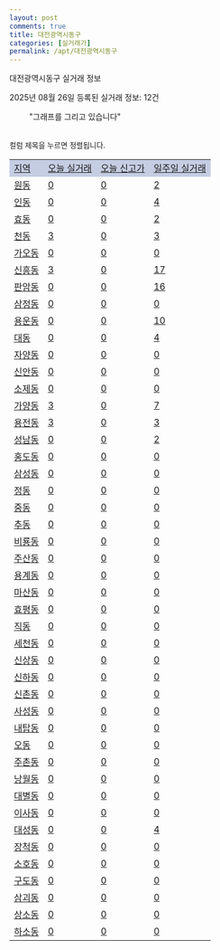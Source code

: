 ```yaml
---
layout: post
comments: true
title: 대전광역시동구
categories: [실거래가]
permalink: /apt/대전광역시동구
---
```


대전광역시동구 실거래 정보

2025년 08월 26일 등록된 실거래 정보: 12건

<!--<script async src="https://pagead2.googlesyndication.com/pagead/js/adsbygoogle.js?client=ca-pub-3485438051770037"
 crossorigin="anonymous"></script>-->

<script type="text/javascript">
  google.charts.load('current', {'packages':['corechart']});
  google.charts.setOnLoadCallback(drawChart);

  function drawChart() {
    var data = google.visualization.arrayToDataTable([['거래일', '매매', '전월세', '전매'], ['21-01', 6, 4, 0], ['21-02', 0, 1, 0], ['21-03', 0, 2, 0], ['21-04', 0, 1, 0], ['21-05', 0, 2, 0], ['21-06', 0, 8, 0], ['21-07', 27, 35, 3], ['21-08', 178, 109, 5], ['21-09', 168, 110, 8], ['21-10', 169, 148, 9], ['21-11', 101, 144, 109], ['21-12', 86, 157, 14], ['22-01', 79, 160, 15], ['22-02', 81, 160, 14], ['22-03', 116, 163, 16], ['22-04', 122, 208, 9], ['22-05', 114, 217, 11], ['22-06', 95, 186, 23], ['22-07', 72, 142, 27], ['22-08', 8, 32, 0], ['23-07', 1, 2, 0], ['23-08', 3, 0, 0], ['23-09', 2, 2, 0], ['23-10', 14, 29, 2], ['23-11', 88, 136, 13], ['23-12', 114, 176, 21], ['24-01', 1, 9, 0], ['24-02', 1, 2, 0], ['24-03', 0, 2, 0], ['24-04', 0, 2, 0], ['24-05', 2, 4, 0], ['24-06', 2, 0, 0], ['24-07', 3, 7, 0], ['24-08', 82, 116, 20], ['24-09', 116, 176, 38], ['24-10', 174, 66, 186], ['24-11', 90, 0, 90], ['24-12', 121, 121, 121], ['25-01', 105, 105, 105], ['25-02', 167, 167, 167], ['25-03', 210, 210, 210], ['25-04', 165, 165, 165], ['25-05', 195, 195, 195], ['25-06', 176, 176, 176], ['25-07', 153, 153, 153], ['25-08', 68, 68, 68]]);

    var options = {
      title: '최근 1년간 유형별 거래량 추이',
      legend: { position: 'bottom' }
    };

    setTimeout(function() {
        var chart = new google.visualization.LineChart(document.getElementById('columnchart_material'));
        chart.draw(data, (options));
        document.getElementById('loading').style.display = 'none';
        var dayLabel = (new Date()).getDay();
        if (dayLabel < 2) {
            sorttable.innerSortFunction.apply(document.getElementById('week'), []);
            sorttable.innerSortFunction.apply(document.getElementById('week'), []);        
        }
        else {
            sorttable.innerSortFunction.apply(document.getElementById('today'), []);
            sorttable.innerSortFunction.apply(document.getElementById('today'), []);
        }
    }, 200);

  }
</script>

<div id="loading" style="z-index:20; display: block; margin-left: 35px">"그래프를 그리고 있습니다"</div>
<div id="columnchart_material" style="width: 95%; margin-left: -35px; display: block"></div>
<!--<div style="width: 95%; margin-left: -35px; display: block">
      <script async src="https://pagead2.googlesyndication.com/pagead/js/adsbygoogle.js?client=ca-pub-3485438051770037"
          crossorigin="anonymous"></script>
      <ins class="adsbygoogle"
          style="display:block"
          data-ad-format="fluid"
          data-ad-layout-key="-fb+5w+4e-db+86"
          data-ad-client="ca-pub-3485438051770037"
          data-ad-slot="1827090281"></ins>
      <script>
          (adsbygoogle = window.adsbygoogle || []).push({});
      </script>
</div>-->
<br>

<font size='small' style='font-size: small;'>컬럼 제목을 누르면 정렬됩니다.</font>
<table class="sortable">
  <tr style='background-color: rgba(114, 132, 186,0.4);'>
    <td id="region"><a href="#">지역</a></td>
    <td id="today"><a href="#">오늘 실거래</a></td>
    <td id="today_new"><a href="#">오늘 신고가</a></td>
    <td id="week"><a href="#">일주일 실거래</a></td>
  </tr>

  
  <tr class="item">
    <td><a href="대전광역시동구원동">원동</a></td>
    <td><a href="대전광역시동구원동">0</a></td>
    <td><a href="대전광역시동구원동">0</a></td>
    <td><a href="대전광역시동구원동">2</a></td>
  </tr>
    

  <tr class="item">
    <td><a href="대전광역시동구인동">인동</a></td>
    <td><a href="대전광역시동구인동">0</a></td>
    <td><a href="대전광역시동구인동">0</a></td>
    <td><a href="대전광역시동구인동">4</a></td>
  </tr>
    

  <tr class="item">
    <td><a href="대전광역시동구효동">효동</a></td>
    <td><a href="대전광역시동구효동">0</a></td>
    <td><a href="대전광역시동구효동">0</a></td>
    <td><a href="대전광역시동구효동">2</a></td>
  </tr>
    

  <tr class="item">
    <td><a href="대전광역시동구천동">천동</a></td>
    <td><a href="대전광역시동구천동">3</a></td>
    <td><a href="대전광역시동구천동">0</a></td>
    <td><a href="대전광역시동구천동">3</a></td>
  </tr>
    

  <tr class="item">
    <td><a href="대전광역시동구가오동">가오동</a></td>
    <td><a href="대전광역시동구가오동">0</a></td>
    <td><a href="대전광역시동구가오동">0</a></td>
    <td><a href="대전광역시동구가오동">0</a></td>
  </tr>
    

  <tr class="item">
    <td><a href="대전광역시동구신흥동">신흥동</a></td>
    <td><a href="대전광역시동구신흥동">3</a></td>
    <td><a href="대전광역시동구신흥동">0</a></td>
    <td><a href="대전광역시동구신흥동">17</a></td>
  </tr>
    

  <tr class="item">
    <td><a href="대전광역시동구판암동">판암동</a></td>
    <td><a href="대전광역시동구판암동">0</a></td>
    <td><a href="대전광역시동구판암동">0</a></td>
    <td><a href="대전광역시동구판암동">16</a></td>
  </tr>
    

  <tr class="item">
    <td><a href="대전광역시동구삼정동">삼정동</a></td>
    <td><a href="대전광역시동구삼정동">0</a></td>
    <td><a href="대전광역시동구삼정동">0</a></td>
    <td><a href="대전광역시동구삼정동">0</a></td>
  </tr>
    

  <tr class="item">
    <td><a href="대전광역시동구용운동">용운동</a></td>
    <td><a href="대전광역시동구용운동">0</a></td>
    <td><a href="대전광역시동구용운동">0</a></td>
    <td><a href="대전광역시동구용운동">10</a></td>
  </tr>
    

  <tr class="item">
    <td><a href="대전광역시동구대동">대동</a></td>
    <td><a href="대전광역시동구대동">0</a></td>
    <td><a href="대전광역시동구대동">0</a></td>
    <td><a href="대전광역시동구대동">4</a></td>
  </tr>
    

  <tr class="item">
    <td><a href="대전광역시동구자양동">자양동</a></td>
    <td><a href="대전광역시동구자양동">0</a></td>
    <td><a href="대전광역시동구자양동">0</a></td>
    <td><a href="대전광역시동구자양동">0</a></td>
  </tr>
    

  <tr class="item">
    <td><a href="대전광역시동구신안동">신안동</a></td>
    <td><a href="대전광역시동구신안동">0</a></td>
    <td><a href="대전광역시동구신안동">0</a></td>
    <td><a href="대전광역시동구신안동">0</a></td>
  </tr>
    

  <tr class="item">
    <td><a href="대전광역시동구소제동">소제동</a></td>
    <td><a href="대전광역시동구소제동">0</a></td>
    <td><a href="대전광역시동구소제동">0</a></td>
    <td><a href="대전광역시동구소제동">0</a></td>
  </tr>
    

  <tr class="item">
    <td><a href="대전광역시동구가양동">가양동</a></td>
    <td><a href="대전광역시동구가양동">3</a></td>
    <td><a href="대전광역시동구가양동">0</a></td>
    <td><a href="대전광역시동구가양동">7</a></td>
  </tr>
    

  <tr class="item">
    <td><a href="대전광역시동구용전동">용전동</a></td>
    <td><a href="대전광역시동구용전동">3</a></td>
    <td><a href="대전광역시동구용전동">0</a></td>
    <td><a href="대전광역시동구용전동">3</a></td>
  </tr>
    

  <tr class="item">
    <td><a href="대전광역시동구성남동">성남동</a></td>
    <td><a href="대전광역시동구성남동">0</a></td>
    <td><a href="대전광역시동구성남동">0</a></td>
    <td><a href="대전광역시동구성남동">2</a></td>
  </tr>
    

  <tr class="item">
    <td><a href="대전광역시동구홍도동">홍도동</a></td>
    <td><a href="대전광역시동구홍도동">0</a></td>
    <td><a href="대전광역시동구홍도동">0</a></td>
    <td><a href="대전광역시동구홍도동">0</a></td>
  </tr>
    

  <tr class="item">
    <td><a href="대전광역시동구삼성동">삼성동</a></td>
    <td><a href="대전광역시동구삼성동">0</a></td>
    <td><a href="대전광역시동구삼성동">0</a></td>
    <td><a href="대전광역시동구삼성동">0</a></td>
  </tr>
    

  <tr class="item">
    <td><a href="대전광역시동구정동">정동</a></td>
    <td><a href="대전광역시동구정동">0</a></td>
    <td><a href="대전광역시동구정동">0</a></td>
    <td><a href="대전광역시동구정동">0</a></td>
  </tr>
    

  <tr class="item">
    <td><a href="대전광역시동구중동">중동</a></td>
    <td><a href="대전광역시동구중동">0</a></td>
    <td><a href="대전광역시동구중동">0</a></td>
    <td><a href="대전광역시동구중동">0</a></td>
  </tr>
    

  <tr class="item">
    <td><a href="대전광역시동구추동">추동</a></td>
    <td><a href="대전광역시동구추동">0</a></td>
    <td><a href="대전광역시동구추동">0</a></td>
    <td><a href="대전광역시동구추동">0</a></td>
  </tr>
    

  <tr class="item">
    <td><a href="대전광역시동구비룡동">비룡동</a></td>
    <td><a href="대전광역시동구비룡동">0</a></td>
    <td><a href="대전광역시동구비룡동">0</a></td>
    <td><a href="대전광역시동구비룡동">0</a></td>
  </tr>
    

  <tr class="item">
    <td><a href="대전광역시동구주산동">주산동</a></td>
    <td><a href="대전광역시동구주산동">0</a></td>
    <td><a href="대전광역시동구주산동">0</a></td>
    <td><a href="대전광역시동구주산동">0</a></td>
  </tr>
    

  <tr class="item">
    <td><a href="대전광역시동구용계동">용계동</a></td>
    <td><a href="대전광역시동구용계동">0</a></td>
    <td><a href="대전광역시동구용계동">0</a></td>
    <td><a href="대전광역시동구용계동">0</a></td>
  </tr>
    

  <tr class="item">
    <td><a href="대전광역시동구마산동">마산동</a></td>
    <td><a href="대전광역시동구마산동">0</a></td>
    <td><a href="대전광역시동구마산동">0</a></td>
    <td><a href="대전광역시동구마산동">0</a></td>
  </tr>
    

  <tr class="item">
    <td><a href="대전광역시동구효평동">효평동</a></td>
    <td><a href="대전광역시동구효평동">0</a></td>
    <td><a href="대전광역시동구효평동">0</a></td>
    <td><a href="대전광역시동구효평동">0</a></td>
  </tr>
    

  <tr class="item">
    <td><a href="대전광역시동구직동">직동</a></td>
    <td><a href="대전광역시동구직동">0</a></td>
    <td><a href="대전광역시동구직동">0</a></td>
    <td><a href="대전광역시동구직동">0</a></td>
  </tr>
    

  <tr class="item">
    <td><a href="대전광역시동구세천동">세천동</a></td>
    <td><a href="대전광역시동구세천동">0</a></td>
    <td><a href="대전광역시동구세천동">0</a></td>
    <td><a href="대전광역시동구세천동">0</a></td>
  </tr>
    

  <tr class="item">
    <td><a href="대전광역시동구신상동">신상동</a></td>
    <td><a href="대전광역시동구신상동">0</a></td>
    <td><a href="대전광역시동구신상동">0</a></td>
    <td><a href="대전광역시동구신상동">0</a></td>
  </tr>
    

  <tr class="item">
    <td><a href="대전광역시동구신하동">신하동</a></td>
    <td><a href="대전광역시동구신하동">0</a></td>
    <td><a href="대전광역시동구신하동">0</a></td>
    <td><a href="대전광역시동구신하동">0</a></td>
  </tr>
    

  <tr class="item">
    <td><a href="대전광역시동구신촌동">신촌동</a></td>
    <td><a href="대전광역시동구신촌동">0</a></td>
    <td><a href="대전광역시동구신촌동">0</a></td>
    <td><a href="대전광역시동구신촌동">0</a></td>
  </tr>
    

  <tr class="item">
    <td><a href="대전광역시동구사성동">사성동</a></td>
    <td><a href="대전광역시동구사성동">0</a></td>
    <td><a href="대전광역시동구사성동">0</a></td>
    <td><a href="대전광역시동구사성동">0</a></td>
  </tr>
    

  <tr class="item">
    <td><a href="대전광역시동구내탑동">내탑동</a></td>
    <td><a href="대전광역시동구내탑동">0</a></td>
    <td><a href="대전광역시동구내탑동">0</a></td>
    <td><a href="대전광역시동구내탑동">0</a></td>
  </tr>
    

  <tr class="item">
    <td><a href="대전광역시동구오동">오동</a></td>
    <td><a href="대전광역시동구오동">0</a></td>
    <td><a href="대전광역시동구오동">0</a></td>
    <td><a href="대전광역시동구오동">0</a></td>
  </tr>
    

  <tr class="item">
    <td><a href="대전광역시동구주촌동">주촌동</a></td>
    <td><a href="대전광역시동구주촌동">0</a></td>
    <td><a href="대전광역시동구주촌동">0</a></td>
    <td><a href="대전광역시동구주촌동">0</a></td>
  </tr>
    

  <tr class="item">
    <td><a href="대전광역시동구낭월동">낭월동</a></td>
    <td><a href="대전광역시동구낭월동">0</a></td>
    <td><a href="대전광역시동구낭월동">0</a></td>
    <td><a href="대전광역시동구낭월동">0</a></td>
  </tr>
    

  <tr class="item">
    <td><a href="대전광역시동구대별동">대별동</a></td>
    <td><a href="대전광역시동구대별동">0</a></td>
    <td><a href="대전광역시동구대별동">0</a></td>
    <td><a href="대전광역시동구대별동">0</a></td>
  </tr>
    

  <tr class="item">
    <td><a href="대전광역시동구이사동">이사동</a></td>
    <td><a href="대전광역시동구이사동">0</a></td>
    <td><a href="대전광역시동구이사동">0</a></td>
    <td><a href="대전광역시동구이사동">0</a></td>
  </tr>
    

  <tr class="item">
    <td><a href="대전광역시동구대성동">대성동</a></td>
    <td><a href="대전광역시동구대성동">0</a></td>
    <td><a href="대전광역시동구대성동">0</a></td>
    <td><a href="대전광역시동구대성동">4</a></td>
  </tr>
    

  <tr class="item">
    <td><a href="대전광역시동구장척동">장척동</a></td>
    <td><a href="대전광역시동구장척동">0</a></td>
    <td><a href="대전광역시동구장척동">0</a></td>
    <td><a href="대전광역시동구장척동">0</a></td>
  </tr>
    

  <tr class="item">
    <td><a href="대전광역시동구소호동">소호동</a></td>
    <td><a href="대전광역시동구소호동">0</a></td>
    <td><a href="대전광역시동구소호동">0</a></td>
    <td><a href="대전광역시동구소호동">0</a></td>
  </tr>
    

  <tr class="item">
    <td><a href="대전광역시동구구도동">구도동</a></td>
    <td><a href="대전광역시동구구도동">0</a></td>
    <td><a href="대전광역시동구구도동">0</a></td>
    <td><a href="대전광역시동구구도동">0</a></td>
  </tr>
    

  <tr class="item">
    <td><a href="대전광역시동구삼괴동">삼괴동</a></td>
    <td><a href="대전광역시동구삼괴동">0</a></td>
    <td><a href="대전광역시동구삼괴동">0</a></td>
    <td><a href="대전광역시동구삼괴동">0</a></td>
  </tr>
    

  <tr class="item">
    <td><a href="대전광역시동구상소동">상소동</a></td>
    <td><a href="대전광역시동구상소동">0</a></td>
    <td><a href="대전광역시동구상소동">0</a></td>
    <td><a href="대전광역시동구상소동">0</a></td>
  </tr>
    

  <tr class="item">
    <td><a href="대전광역시동구하소동">하소동</a></td>
    <td><a href="대전광역시동구하소동">0</a></td>
    <td><a href="대전광역시동구하소동">0</a></td>
    <td><a href="대전광역시동구하소동">0</a></td>
  </tr>
    


</table>


    
